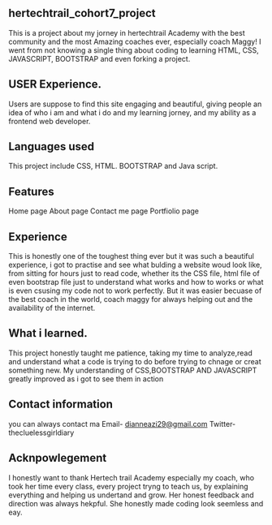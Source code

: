 ## hertechtrail_cohort7_project
This is a project about my jorney in hertechtrail Academy with the best community and the most Amazing coaches ever, especially coach Maggy! I went from not knowing a single thing about coding to learning HTML, CSS, JAVASCRIPT, BOOTSTRAP and even forking a project.
## USER Experience.
Users are suppose to find this site engaging and beautiful, giving people an idea of who i am and what i do and my learning jorney, and my ability as a frontend web developer.
## Languages used 
This project include CSS, HTML. BOOTSTRAP and Java script.
## Features
Home page
About page
Contact me page
Portfiolio page
## Experience
This is honestly one of the toughest thing ever but it was such a beautiful experience, i got to practise and see what bulding a website woud look like, from sitting for hours just to read code, whether its the CSS  file, html file of even bootstrap file just to understand what works and how to works or what is even csusing my code not to work perfectly. But it was easier becuase of the best coach in the world, coach maggy for always helping out and the availability of the internet.
## What i learned.
This project honestly taught me patience, taking my time to analyze,read and understand what a code is trying to do before trying to chnage or creat something new. My understanding of CSS,BOOTSTRAP AND JAVASCRIPT greatly improved as i got to see them in action
## Contact information 
you can always contact ma 
Email- dianneazi29@gmail.com
Twitter- thecluelessgirldiary

## Acknpowlegement
I honestly want to thank Hertech trail Academy especially my coach, who took her time every class, every project tryng to teach us, by explaining everything and helping us undertand and grow. Her honest feedback and direction was always hekpful. She honestly made coding look seemless and eay.
